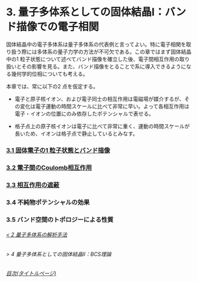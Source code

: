 # 3. 量子多体系としての固体結晶Ⅰ：バンド描像での電子相関
固体結晶中の電子多体系は量子多体系の代表例と言ってよい。特に電子相関を取り扱う際には多体系の量子力学の方法が不可欠である。この章ではまず固体結晶中の1 粒子状態について述べてバンド描像を確立した後、電子間相互作用の取り扱いとその影響を見る。また、バンド描像をとることで系に導入できるようになる幾何学的位相についても考える。

本章では、常に以下の2 点を仮定する。

* 電子と原子核イオン、および電子同士の相互作用は電磁場が媒介するが、その変化は電子運動の時間スケールに比べて非常に早い。よって各相互作用は電子・イオンの位置にのみ依存したポテンシャルで表せる。

* 格子点上の原子核イオンは電子に比べて非常に重く、運動の時間スケールが長いため、イオンは格子点で静止しているとみなす。

### [3.1 固体電子の1 粒子状態とバンド描像](https://pr440.github.io/manybody-qm/Sec3-1)

### [3.2 電子間のCoulomb相互作用](https://pr440.github.io/manybody-qm/Sec3-2)

### [3.3 相互作用の遮蔽](https://pr440.github.io/manybody-qm/Sec3-3)

### 3.4 不純物ポテンシャルの効果

### 3.5 バンド空間のトポロジーによる性質

###### [\< 2 量子多体系の解析手法](https://pr440.github.io/manybody-qm/Chap1)

###### \> 4 量子多体系としての固体結晶Ⅱ：BCS理論

###### [目次(タイトルページ)](https://pr440.github.io/manybody-qm/)